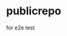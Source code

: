 # publicrepo
for e2e test














































































































































































































































































































































































































































































































































































































































































































































































































































































































































































































































































































































































































































































































































































































































































































































































































































































































































































































































































































































































































































































































































































































































































































































































































































































































































































































































































































































































































































































































































































































































































































































































































































































































































































































































































































































































































































































